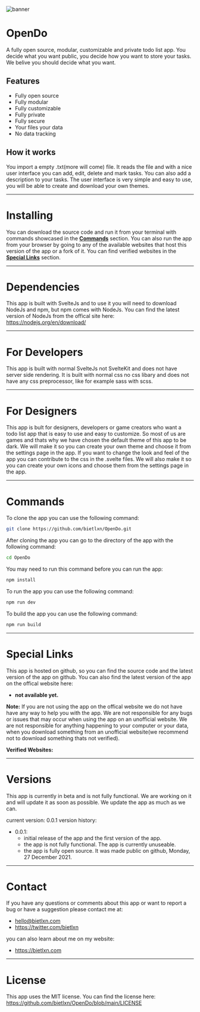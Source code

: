 ![banner](https://github.com/bietlxn/OpenDo/blob/main/public/gh-title.png)

# OpenDo
A fully open source, modular, customizable and private todo list app. You decide what you want public, you decide how you want to store your tasks. We belive you should decide what you want.

## Features
* Fully open source
* Fully modular
* Fully customizable
* Fully private
* Fully secure
* Your files your data
* No data tracking

## How it works
You import a empty .txt(more will come) file. It reads the file and with a nice user interface you can add, edit, delete and mark tasks. You can also add a description to your tasks. The user interface is very simple and easy to use, you will be able to create and download your own themes. 

---

# Installing
You can download the source code and run it from your terminal with commands showcased in the [**Commands**](https://github.com/bietlxn/OpenDo#commands) section. You can also run the app from your browser by going to any of the available websites that host this version of the app or a fork of it. You can find verified websites in the [**Special Links**](https://github.com/bietlxn/OpenDo#special-links) section. 

---

# Dependencies
This app is built with SvelteJs and to use it you will need to download NodeJs and npm, but npm comes with NodeJs. You can find the latest version of NodeJs from the offical site here: https://nodejs.org/en/download/

---

# For Developers
This app is built with normal SvelteJs not SvelteKit and does not have server side rendering. It is built with normal css no css libary and does not have any css preprocessor, like for example sass with scss.

---

# For Designers
This app is bult for designers, developers or game creators who want a todo list app that is easy to use and easy to customize. So most of us are games and thats why we have chosen the default theme of this app to be dark. We will make it so you can create your own theme and choose it from the settings page in the app. If you want to change the look and feel of the app you can contribute to the css in the .svelte files. We will also make it so you can create your own icons and choose them from the settings page in the app.

---

# Commands
To clone the app you can use the following command:
```bash
git clone https://github.com/bietlxn/OpenDo.git
```
After cloning the app you can go to the directory of the app with the following command:
```bash
cd OpenDo
```
You may need to run this command before you can run the app:
```bash
npm install
```
To run the app you can use the following command:
```bash
npm run dev
```
To build the app you can use the following command:
```bash
npm run build
```

---

# Special Links
This app is hosted on github, so you can find the source code and the latest version of the app on github. You can also find the latest version of the app on the offical website here: 
* **not available yet.**

**Note:** If you are not using the app on the offical website we do not have have any way to help you with the app. We are not responsible for any bugs or issues that may occur when using the app on an unofficial website. We are not responsible for anything happening to your computer or your data, when you download something from an unofficial website(we recommend not to download something thats not verified).

**Verified Websites:**

---

# Versions
This app is currently in beta and is not fully functional. We are working on it and will update it as soon as possible. We update the app as much as we can.

current version: 0.0.1
version history:
* 0.0.1:
    * initial release of the app and the first version of the app.
    * the app is not fully functional. The app is currently unuseable.
    * the app is fully open source. It was made public on github, Monday, 27 December 2021.

---

# Contact
If you have any questions or comments about this app or want to report a bug or have a suggestion please contact me at:
* hello@bietlxn.com
* https://twitter.com/bietlxn

you can also learn about me on my website:
* https://bietlxn.com

---

# License

This app uses the MIT license. You can find the license here:
https://github.com/bietlxn/OpenDo/blob/main/LICENSE
